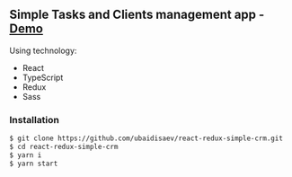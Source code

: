 ## Simple Tasks and Clients management app  -  [Demo](https://ubaid-react-redux-simple-crm.web.app)

Using technology:

- React
- TypeScript
- Redux
- Sass

### Installation

```sh
$ git clone https://github.com/ubaidisaev/react-redux-simple-crm.git
$ cd react-redux-simple-crm
$ yarn i
$ yarn start
```
